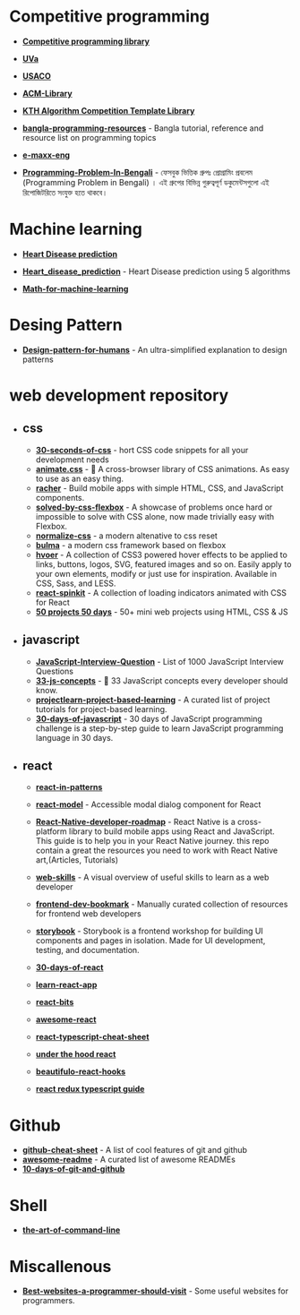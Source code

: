 # Competitive programming

* [**Competitive programming library**](https://github.com/mochow13/competitive-programming-library)

* [**UVa**](https://github.com/morris821028/UVa)
* [**USACO**](https://github.com/bqi343/USACO)
* [**ACM-Library**](https://github.com/AnikSarker/ACM-Library)
* [**KTH Algorithm Competition Template Library**](https://github.com/kth-competitive-programming/kactl)

* [**bangla-programming-resources**](https://github.com/me-shaon/bangla-programming-resources) - Bangla tutorial, reference and resource list on programming topics
* [**e-maxx-eng**](https://github.com/e-maxx-eng/e-maxx-eng)

* [**Programming-Problem-In-Bengali**](https://github.com/hasancse91/Programming-Problem-In-Bengali) - ফেসবুক ভিত্তিক গ্রুপঃ প্রোগ্রামিং প্রবলেম (Programming Problem in Bengali) । এই গ্রুপের বিভিন্ন গুরুত্বপূর্ণ ডকুমেন্টসগুলো এই রিপোজিটরিতে সংযুক্ত হতে থাকবে।

# Machine learning

* [**Heart Disease prediction**](https://github.com/ShubhankarRawat/Heart-Disease-Prediction)

* [**Heart_disease_prediction**](https://github.com/chayandatta/Heart_disease_prediction) - Heart Disease prediction using 5 algorithms
* [**Math-for-machine-learning**](https://github.com/NavigoLearn/Math-for-ML-AI?fbclid=IwAR2rkfuoifDeBE1BUdEBINNB7vG8CVqPSU9ze_hgwwUuOavYxtVU4uAkUNk)

# Desing Pattern 

* [**Design-pattern-for-humans**](https://github.com/kamranahmedse/design-patterns-for-humans) - An ultra-simplified explanation to design patterns


# web development repository 

* ## css
    * [**30-seconds-of-css**](https://github.com/30-seconds/30-seconds-of-css) - hort CSS code snippets for all your development needs
    * [**animate.css**](https://github.com/animate-css/animate.css) - 🍿 A cross-browser library of CSS animations. As easy to use as an easy thing.
    * [**racher**](https://github.com/twbs/ratchet) - Build mobile apps with simple HTML, CSS, and JavaScript components.
    * [**solved-by-css-flexbox**](https://github.com/philipwalton/solved-by-flexbox) - A showcase of problems once hard or impossible to solve with CSS alone, now made trivially easy with Flexbox.
    * [**normalize-css**](https://github.com/necolas/normalize.css) - a modern altenative to css reset 
    * [**bulma**](https://github.com/jgthms/bulma) - a modern css framework based on flexbox
    * [**hvoer**](https://github.com/IanLunn/Hover) - A collection of CSS3 powered hover effects to be applied to links, buttons, logos, SVG, featured images and so on. Easily apply to your own elements, modify or just use for inspiration. Available in CSS, Sass, and LESS.
    * [**react-spinkit**](https://github.com/KyleAMathews/react-spinkit)  - A collection of loading indicators animated with CSS for React
    * [**50 projects 50 days**](https://github.com/bradtraversy/50projects50days) - 50+ mini web projects using HTML, CSS & JS

* ## javascript
     * [**JavaScript-Interview-Question**](https://github.com/sudheerj/javascript-interview-questions) - List of 1000 JavaScript Interview Questions
     * [**33-js-concepts**](https://github.com/leonardomso/33-js-concepts) - 📜 33 JavaScript concepts every developer should know.
     * [**projectlearn-project-based-learning**](https://github.com/Xtremilicious/projectlearn-project-based-learning) - A curated list of project tutorials for project-based learning.
     * [**30-days-of-javascript**](https://github.com/Asabeneh/30-Days-Of-JavaScript) - 30 days of JavaScript programming challenge is a step-by-step guide to learn JavaScript programming language in 30 days.
       
* ## react

    * [**react-in-patterns**](https://github.com/krasimir/react-in-patterns)

    * [**react-model**](https://github.com/reactjs/react-modal) - Accessible modal dialog component for React
    * [**React-Native-developer-roadmap**](https://github.com/hayanisaid/React-Native-developer-roadmap) -  React Native is a cross-platform library to build mobile apps using React and JavaScript. This guide is to help you in your React Native journey. this repo contain a great the resources you need to work with React Native art,(Articles, Tutorials)
    * [**web-skills**](https://github.com/andreasbm/web-skills) - A visual overview of useful skills to learn as a web developer
    * [**frontend-dev-bookmark**](https://github.com/dypsilon/frontend-dev-bookmarks) - Manually curated collection of resources for frontend web developers
    * [**storybook**](https://github.com/storybookjs/storybook) - Storybook is a frontend workshop for building UI components and pages in isolation. Made for UI development, testing, and documentation.

    * [**30-days-of-react**](https://github.com/Asabeneh/30-Days-Of-React)
    * [**learn-react-app**](https://github.com/tyroprogrammer/learn-react-app)
    * [**react-bits**](https://github.com/vasanthk/react-bits)

    * [**awesome-react**](https://github.com/enaqx/awesome-react)

    * [**react-typescript-cheat-sheet**](https://github.com/typescript-cheatsheets/react)

    * [**under the hood react**](https://github.com/Bogdan-Lyashenko/Under-the-hood-ReactJS)
    * [**beautifulo-react-hooks**](https://github.com/antonioru/beautiful-react-hooks)

    * [**react redux typescript guide**](https://github.com/piotrwitek/react-redux-typescript-guide)

# Github

* [**github-cheat-sheet**](https://github.com/tiimgreen/github-cheat-sheet) - A list of cool features of git and github
* [**awesome-readme**](https://github.com/Mahedi178/awesome-readme) - A curated list of awesome READMEs
* [**10-days-of-git-and-github**](https://github.com/Asabeneh/10-days-of-git-and-github)
  
# Shell 

* [**the-art-of-command-line**](https://github.com/jlevy/the-art-of-command-line)
# Miscallenous 

* [**Best-websites-a-programmer-should-visit**](https://github.com/sdmg15/Best-websites-a-programmer-should-visit) - Some useful websites for programmers.
